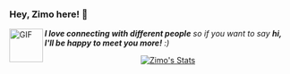 ### Hey, Zimo here! 👋 

<img align="left" alt="GIF" src="https://media.giphy.com/media/LnQjpWaON8nhr21vNW/giphy.gif" width="60" title="Say HI"> <em><b>I love connecting with different people</b> so if you want to say <b>hi, I'll be happy to meet you more!</b> :)</em>
<br>

<p align="center">
  <a href="https://github.com/zimo1412" class="rich-diff-level-one">
    <img src="https://github-readme-stats.vercel.app/api?username=zimo1412&title_color=333&text_color=777" alt="Zimo's Stats" >
    <!-- &hide=issues
    <img src="https://github-readme-stats.vercel.app/api?username=Charmve&hide=issues&title_color=333&text_color=777" alt="Charmve's Stats" >
    -->
  </a>
</p>
